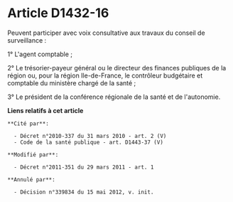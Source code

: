 # Article D1432-16

Peuvent participer avec voix consultative aux travaux du conseil de surveillance :

1° L'agent comptable ;

2° Le trésorier-payeur général ou le directeur des finances publiques de la région ou, pour la région Ile-de-France, le
contrôleur budgétaire et comptable du ministère chargé de la santé ;

3° Le président de la conférence régionale de la santé et de l'autonomie.

**Liens relatifs à cet article**

	**Cité par**:

	  - Décret n°2010-337 du 31 mars 2010 - art. 2 (V)
	  - Code de la santé publique - art. D1443-37 (V)

	**Modifié par**:

	  - Décret n°2011-351 du 29 mars 2011 - art. 1

	**Annulé par**:

	  - Décision n°339834 du 15 mai 2012, v. init.
